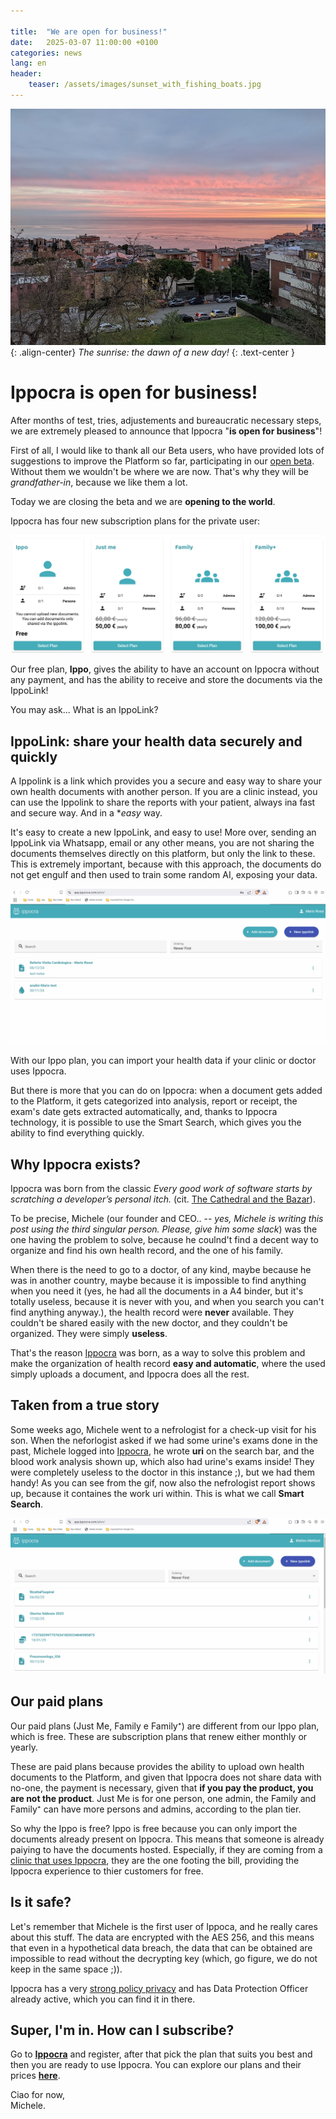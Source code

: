 ```yaml
---

title:  "We are open for business!"
date:   2025-03-07 11:00:00 +0100
categories: news
lang: en
header:
    teaser: /assets/images/sunset_with_fishing_boats.jpg
---
```


![image-center](/assets/images/sunrise_with_fishing_boats.jpg){: .align-center}
*The sunrise: the dawn of a new day!*
{: .text-center }

# Ippocra is open for business!

After months of test, tries, adjustements and bureaucratic necessary steps, we are extremely
pleased to announce that Ippocra "<strong>is open for business</strong>"!

First of all, I would like to thank all our Beta users, who have provided lots of suggestions 
to improve the Platform so far, participating in our [open beta](/private-beta). Without
them we wouldn't be where we are now. That's why they will be *grandfather-in*, because
we like them a lot.

Today we are closing the beta and we are **opening to the world**.

Ippocra has four new subscription plans for the private user:

![image-center](/assets/images/plans_en.png)

Our free plan, **Ippo**, gives the ability to have an account on Ippocra without any
payment, and has the ability to receive and store the documents via the IppoLink!

You may ask... What is an IppoLink?

## IppoLink: share your health data securely and quickly

A Ippolink is a link which provides you a secure and easy way to share your own health documents
with another person. If you are a clinic instead, you can use the Ippolink to share the reports
with your patient, always ina fast and secure way. And in a **easy* way.

It's easy to create a new IppoLink, and easy to use! More over, sending an IppoLink via Whatsapp,
email or any other means, you are not sharing the documents themselves directly on this platform,
but only the link to these. This is extremely important, because with this approach, the documents
do not get engulf and then used to train some random AI, exposing your data.

![image-center](/assets/images/ippolink_creation_en.gif)

With our Ippo plan, you can import your health data if your clinic or doctor uses Ippocra. 

But there is more that you can do on Ippocra: when a document gets added to the Platform, 
it gets categorized into analysis, report or receipt, the exam's date gets extracted automatically, 
and, thanks to Ippocra technology, it is possible to use the Smart Search, which gives you the ability 
to find everything quickly.

## Why Ippocra exists?

Ippocra was born from the classic *Every good work of software starts by scratching a developer’s personal itch.* (cit. [The Cathedral and the Bazar](https://en.wikipedia.org/wiki/The_Cathedral_and_the_Bazaar)). 

To be precise, Michele (our founder and CEO.. -- *yes, Michele is writing this post using the third singular person. Please, give him some slack*) was the one having the problem to solve, because he coulnd't find a decent way to organize and 
find his own health record, and the one of his family.

When there is the need to go to a doctor, of any kind, maybe because he was in another country, maybe because it is 
impossible to find anything when you need it (yes, he had all the documents in a A4 binder, but it's totally useless, because it is never with you, and when you search you can't find anything anyway.), the health record were **never** available. 
They couldn't be shared easily with the new doctor, and they couldn't be organized. They were simply **useless**.

That's the reason [Ippocra](https://ippocra.com) was born, as a way to solve this problem and make the organization
of health record **easy and automatic**, where the used simply uploads a document, and Ippocra does all the rest.

## Taken from a true story

Some weeks ago, Michele went to a nefrologist for a check-up visit for his son. When the neforlogist asked if we had
some urine's exams done in the past, Michele logged into [Ippocra](https://app.ippocra.com/), he wrote **uri** on the search bar, and 
the blood work analysis shown up, which also had urine's exams inside! They were completely
useless to the doctor in this instance ;), but we had them handy! As you can see from the gif, now also the nefrologist report 
shows up, because it containes the work uri within. This is what we call **Smart Search**.

![image-center](/assets/images/search_uri_en.gif)


## Our paid plans

Our paid plans (Just Me, Family e Family⁺) are different from our Ippo plan, which is free. These are subscription plans 
that renew either monthly or yearly.

These are paid plans because provides the ability to upload own health documents to the Platform, and given that Ippocra
does not share data with no-one, the payment is necessary, given that **if you pay the product, you are not the product**.
Just Me is for one person, one admin, the Family and Family⁺ can have more persons and admins, according to the plan tier.

So why the Ippo is free? Ippo is free because you can only import the documents already present on Ippocra. This means 
that someone is already paiying to have the documents hosted. Especially, if they are coming from a [clinic that uses Ippocra](/business), they are the one footing the bill, providing the Ippocra experience to thier customers for free.

## Is it safe?

Let's remember that Michele is the first user of Ippoca, and he really cares about this stuff.
The data are encrypted with the AES 256, and this means that even in a hypothetical data breach, the
data that can be obtained are impossible to read without the decrypting key (which, go figure, we do not keep in
the same space ;)).

Ippocra has a very  [strong policy privacy](/legal/policy/) and has Data Protection Officer 
already active, which you can find it in there.

## Super, I'm in. How can I subscribe?

Go to **[Ippocra](https://app.ippocra.com)** and register, after that pick the plan that suits you best and then
you are ready to use Ippocra. You can explore our plans and their prices **[here](/pricing)**.

Ciao for now, <br/>
Michele.






